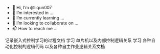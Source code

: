 - 👋 Hi, I’m @liqun007
- 👀 I’m interested in ...
- 🌱 I’m currently learning ...
- 💞️ I’m looking to collaborate on ...
- 📫 How to reach me ...

<!---
liqun007/liqun007 is a ✨ special ✨ repository because its `README.md` (this file) appears on your GitHub profile.
You can click the Preview link to take a look at your changes.
--->
记录嵌入式控制学习的过程文档
学习 单片机以及内部控制逻辑关系
学习 各种自动化控制的逻辑代码
以及各种自主作业逻辑关系文档
